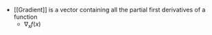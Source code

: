 - [[Gradient]] is a vector containing all the partial first derivatives of a function
	- $\nabla_xf(x)$